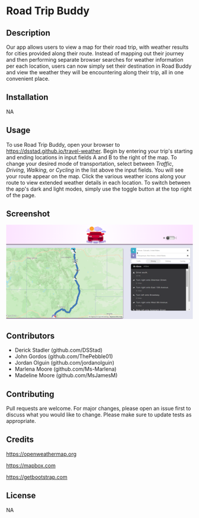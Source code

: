 # Road Trip Buddy

## Description

Our app allows users to view a map for their road trip, with weather results for cities provided along their route. Instead of mapping out their journey and then performing separate browser searches for weather information per each location, users can now simply set their destination in Road Buddy and view the weather they will be encountering along their trip, all in one convenient place.

## Installation

NA

## Usage

To use Road Trip Buddy, open your browser to https://dsstad.github.io/travel-weather. Begin by entering your trip's starting and ending locations in input fields A and B to the right of the map. To change your desired mode of transportation, select between <i>Traffic</i>, <i>Driving</i>, <i>Walking</i>, or <i>Cycling</i> in the list above the input fields. You will see your route appear on the map. Click the various weather icons along your route to view extended weather details in each location. To switch between the app's dark and light modes, simply use the toggle button at the top right of the page.

## Screenshot

![Application Screenshot](images/appScreenshot.png)

## Contributors

- Derick Stadler (github.com/DSStad)
- John Gordos (github.com/ThePebble01)
- Jordan Olguin (github.com/jordanolguin)
- Marlena Moore (github.com/Ms-Marlena)
- Madeline Moore (github.com/MsJamesM)

## Contributing

Pull requests are welcome. For major changes, please open an issue first
to discuss what you would like to change. Please make sure to update tests as appropriate.

## Credits

https://openweathermap.org

https://mapbox.com

https://getbootstrap.com

## License

NA
